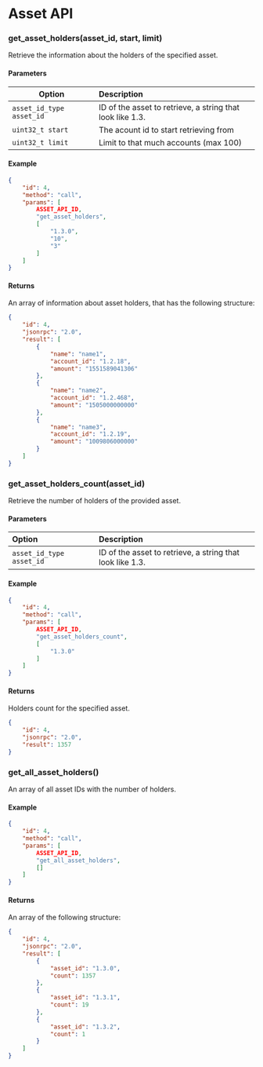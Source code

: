 # Asset API

### get_asset_holders(asset_id, start, limit)

Retrieve the information about the holders of the specified asset.

#### Parameters

| Option                   | Description                                                                |
|--------------------------|:---------------------------------------------------------------------------|
| `asset_id_type asset_id` | ID of the asset to retrieve, a string that look like 1.3.<id-of-the-asset> |
| `uint32_t start`         | The acount id to start retrieving from                                     |
| `uint32_t limit`         | Limit to that much accounts (max 100)                                      |

#### Example

```json
{
    "id": 4,
    "method": "call",
    "params": [
        ASSET_API_ID,
        "get_asset_holders",
        [
            "1.3.0",
            "10",
            "3"
        ]
    ]
}
```

#### Returns

An array of information about asset holders, that has the following structure:

```json
{
    "id": 4,
    "jsonrpc": "2.0",
    "result": [
        {
            "name": "name1",
            "account_id": "1.2.18",
            "amount": "1551589041306"
        },
        {
            "name": "name2",
            "account_id": "1.2.468",
            "amount": "1505000000000"
        },
        {
            "name": "name3",
            "account_id": "1.2.19",
            "amount": "1009806000000"
        }
    ]
}
```

### get_asset_holders_count(asset_id)

Retrieve the number of holders of the provided asset.

#### Parameters

| Option | Description |
| :--- | :--- |
| `asset_id_type asset_id` | ID of the asset to retrieve, a string that look like 1.3. |

#### Example

```json
{
    "id": 4,
    "method": "call",
    "params": [
        ASSET_API_ID,
        "get_asset_holders_count",
        [
            "1.3.0"
        ]
    ]
}
```

#### Returns

Holders count for the specified asset.

```json
{
    "id": 4,
    "jsonrpc": "2.0",
    "result": 1357
}
```

### get_all_asset_holders()

An array of all asset IDs with the number of holders.

#### Example

```json
{
    "id": 4,
    "method": "call",
    "params": [
        ASSET_API_ID,
        "get_all_asset_holders",
        []
    ]
}
```

#### Returns

An array of the following structure:

```json
{
    "id": 4,
    "jsonrpc": "2.0",
    "result": [
        {
            "asset_id": "1.3.0",
            "count": 1357
        },
        {
            "asset_id": "1.3.1",
            "count": 19
        },
        {
            "asset_id": "1.3.2",
            "count": 1
        }
    ]
}
```
